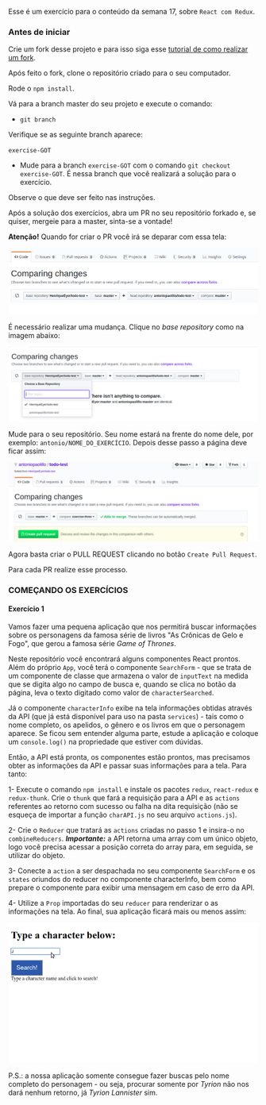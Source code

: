 Esse é um exercício para o conteúdo da semana 17, sobre `React com Redux`.

### Antes de iniciar

Crie um fork desse projeto e para isso siga esse [tutorial de como realizar um fork](https://guides.github.com/activities/forking/).

Após feito o fork, clone o repositório criado para o seu computador.

Rode o `npm install`.

Vá para a branch master do seu projeto e execute o comando:
- `git branch` 

Verifique se as seguinte branch aparece:

  `exercise-GOT`

- Mude para a branch `exercise-GOT` com o comando `git checkout exercise-GOT`. É nessa branch que você realizará a solução para o exercício.

Observe o que deve ser feito nas instruções.

Após a solução dos exercícios, abra um PR no seu repositório forkado e, se quiser, mergeie para a master, sinta-se a vontade!

**Atenção!** Quando for criar o PR você irá se deparar com essa tela:

![PR do exercício](images/example-pr.png)

É necessário realizar uma mudança. Clique no *base repository* como na imagem abaixo:

![Mudando a base do repositório](images/change-base.png)

Mude para o seu repositório. Seu nome estará na frente do nome dele, por exemplo: `antonio/NOME_DO_EXERCÍCIO`. Depois desse passo a página deve ficar assim:

![Após mudança](images/after-change.png)

Agora basta criar o PULL REQUEST clicando no botão `Create Pull Request`.

Para cada PR realize esse processo.

### COMEÇANDO OS EXERCÍCIOS

#### Exercício 1

Vamos fazer uma pequena aplicação que nos permitirá buscar informações sobre os personagens da famosa série de livros "As Crônicas de Gelo e Fogo", que gerou a famosa série _Game of Thrones_.

Neste repositório você encontrará alguns componentes React prontos. Além do próprio `App`, você terá o componente `SearchForm` - que se trata de um componente de classe que armazena o valor de `inputText` na medida que se digita algo no campo de busca e, quando se clica no botão da página, leva o texto digitado como valor de `characterSearched`.

Já o componente `characterInfo` exibe na tela informações obtidas através da API (que já está disponível para uso na pasta `services`) - tais como o nome completo, os apelidos, o gênero e os livros em que o personagem aparece. Se ficou sem entender alguma parte, estude a aplicação e coloque um `console.log()` na propriedade que estiver com dúvidas.

Então, a API está pronta, os componentes estão prontos, mas precisamos obter as informações da API e passar suas informações para a tela. Para tanto:

1- Execute o comando `npm install` e instale os pacotes `redux`, `react-redux` e `redux-thunk`. Crie o `thunk` que fará a requisição para a API e as `actions` referentes ao retorno com sucesso ou falha na dita requisição (não se esqueça de importar a função `charAPI.js` no seu arquivo `actions.js`).

2- Crie o `Reducer` que tratará as `actions` criadas no passo 1 e insira-o no `combineReducers`. ***Importante:*** a API retorna uma array com um único objeto, logo você precisa acessar a posição correta do array para, em seguida, se utilizar do objeto.

3- Conecte a `action` a ser despachada no seu componente `SearchForm` e os `states` oriundos do reducer no componente characterInfo, bem como prepare o componente para exibir uma mensagem em caso de erro da API.

4- Utilize a `Prop` importadas do seu `reducer` para renderizar o as informações na tela. Ao final, sua aplicação ficará mais ou menos assim:

![Aplicação pronta](images/prototype.gif)

P.S.: a nossa aplicação somente consegue fazer buscas pelo nome completo do personagem - ou seja, procurar somente por _Tyrion_ não nos dará nenhum retorno, já _Tyrion Lannister_ sim.
